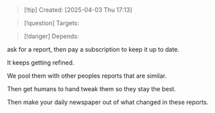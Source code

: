 
>[!tip] Created: [2025-04-03 Thu 17:13]

>[!question] Targets: 

>[!danger] Depends: 

ask for a report, then pay a subscription to keep it up to date.

It keeps getting refined.

We pool them with other peoples reports that are similar.

Then get humans to hand tweak them so they stay the best.

Then make your daily newspaper out of what changed in these reports.